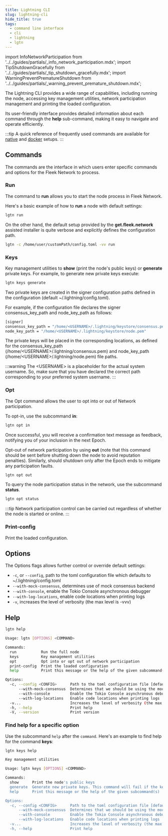 ```yaml
---
title: Lightning CLI
slug: lightning-cli
hide_title: true
tags:
  - command line interface
  - cli
  - lightning
  - lgtn
---
```


import InfoNetworkParticipation from '../../guides/partials/_info_network_participation.mdx';
import TipShutdownGracefully from '../../guides/partials/_tip_shutdown_gracefully.mdx';
import WarningPreventPrematureShutdown from '../../guides/partials/_warning_prevent_premature_shutdown.mdx';

The Lightning CLI provides a wide range of capabilities, including running the node, accessing key management utilities, network participation management and printing the loaded configuration. 

Its user-friendly interface provides detailed information about each command through the **help** sub-command, making it easy to navigate and operate efficiently.

:::tip
A quick reference of frequently used commands are available for [native](/references/Lightning%20CLI/frequently-used-commands-for-native-setup) and [docker](/references/Docker/frequently-used-commands-for-docker-setup) setups.
:::


## Commands

The commands are the interface in which users enter specific commands and options for the Fleek Network to process.

### Run

The command to **run** allows you to start the node process in Fleek Network.

Here's a basic example of how to **run** a node with default settings:

```sh
lgtn run
```

On the other hand, the default setup provided by the **get.fleek.network** assisted installer is quite verbose and explicitly defines the configuration path.

```sh
lgtn -c /home/user/customPath/config.toml -vv run
```

### Keys

Key management utilities to **show** (print the node's public keys) or **generate** private keys. For example, to generate new private keys execute:

```sh
lgtn keys generate
```

Two private keys are created in the signer configuration paths defined in the configuration (default ~/.lightning/config.toml).

For example, if the configuration file declares the signer consensus_key_path and node_key_path as follows:

```sh
[signer]
consensus_key_path = "/home/<USERNAME>/.lightning/keystore/consensus.pem"
node_key_path = "/home/<USERNAME>/.lightning/keystore/node.pem"
```

The private keys will be placed in the corresponding locations, as defined for the consensus_key_path (/home/\<USERNAME\>/.lightning/consensus.pem) and node_key_path (/home/\<USERNAME\>/.lightning/node.pem) file paths.

:::warning
The \<USERNAME\> is a placeholder for the actual system username. So, make sure that you have declared the correct path corresponding to your preferred system username.
:::

### Opt

The Opt command allows the user to opt into or out of Network participation.

<InfoNetworkParticipation />

To opt-in, use the subcommand **in**:

```sh
lgtn opt in
```

Once successful, you will receive a confirmation text message as feedback, notifying you of your inclusion in the next Epoch.

Opt-out of network participation by using **out** (note that this command should be sent before shutting down the node to avoid reputation penalties). Similarly, should shutdown only after the Epoch ends to mitigate any participation faults.

```sh
lgtn opt out
```

<WarningPreventPrematureShutdown />

<TipShutdownGracefully />

To query the node participation status in the network, use the subcommand **status**.

```sh
lgtn opt status
```

:::tip
Network participation control can be carried out regardless of whether the node is started or online.
:::

### Print-config

Print the loaded configuration.

## Options

The Options flags allows further control or override default settings:

- `-c`, or `--config`, path to the toml configuration file which defaults to ~/.lightning/config.toml
- `--with-mock-consensus`, determines use of mock consensus backend
- `--with-console`, enable the Tokio Console asynchronous debugger
- `--with-log-locations`, enable code locations when printing logs
- `-v`, increases the level of verbosity (the max level is -vvv)

## Help

```sh
lgtn help
```

```sh
Usage: lgtn [OPTIONS] <COMMAND>

Commands:
  run           Run the full node
  keys          Key management utilities
  opt           Opt into or opt out of network participation
  print-config  Print the loaded configuration
  help          Print this message or the help of the given subcommand(s)

Options:
  -c, --config <CONFIG>      Path to the toml configuration file [default: ~/.lightning/config.toml]
      --with-mock-consensus  Determines that we should be using the mock consensus backend
      --with-console         Enable the Tokio Console asynchronous debugger
      --with-log-locations   Enable code locations when printing logs
  -v...                      Increases the level of verbosity (the max level is -vvv)
  -h, --help                 Print help
  -V, --version              Print version
```

### Find help for a specific option

Use the subcommand `help` after the `command`. Here's an example to find help for the command **keys**:

```sh
lgtn keys help
```

```sh
Key management utilities

Usage: lgtn keys [OPTIONS] <COMMAND>

Commands:
  show      Print the node's public keys
  generate  Generate new private keys. This command will fail if the keys already exist
  help      Print this message or the help of the given subcommand(s)

Options:
  -c, --config <CONFIG>      Path to the toml configuration file [default: ~/.lightning/config.toml]
      --with-mock-consensus  Determines that we should be using the mock consensus backend
      --with-console         Enable the Tokio Console asynchronous debugger
      --with-log-locations   Enable code locations when printing logs
  -v...                      Increases the level of verbosity (the max level is -vvv)
  -h, --help                 Print help
```
